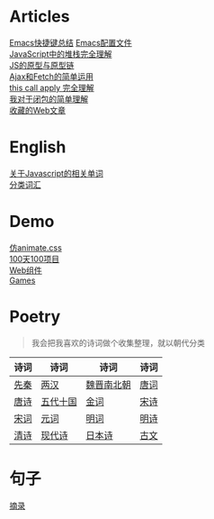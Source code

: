 # Articles
[Emacs快捷键总结](post/Emacs快捷键总结.md)
[Emacs配置文件](post/Emacs配置文件.md)  
[JavaScript中的堆栈完全理解](post/head_and_stack.md)  
[JS的原型与原型链](post/JS的原型与原型链)  
[Ajax和Fetch的简单运用](post/Ajax_n_Fetch的简单运用.md)  
[this call apply 完全理解](post/this_call_apply完全理解.md)  
[我对于闭包的简单理解](post/我对于闭包的简单理解.md)  
[收藏的Web文章](post/收藏的Web文章.md)  

# English
[关于Javascript的相关单词](English/Javascript.md)  
[分类词汇](English/Words.md)  

# Demo  
[仿animate.css](demo/animate.css/animate.html)  
[100天100项目](demo/day100/day100.md)  
[Web组件](demo/components/components.md)  
[Games](demo/games/game.md)  

# Poetry
> 我会把我喜欢的诗词做个收集整理，就以朝代分类  

| 诗词 | 诗词 | 诗词 | 诗词 |
| - | - | - | - |
| [先秦](poetry/先秦.md) | [两汉](poetry/两汉.md) | [魏晋南北朝](poetry/魏晋南北朝.md) | [唐词](poetry/唐词.md) |
| [唐诗](poetry/唐诗.md) | [五代十国](poetry/五代十国.md) | [金词](poetry/金词.md) | [宋诗](poetry/宋诗.md) |
| [宋词](poetry/宋词.md) | [元词](poetry/元词.md) | [明词](poetry/明词.md) | [明诗](poetry/明诗.md) |
| [清诗](poetry/清诗.md) | [现代诗](poetry/现代诗.md) | [日本诗](poetry/日本诗.md) | [古文](poetry/古文.md) |

# 句子
[摘录](句子/摘录.md)  